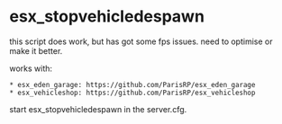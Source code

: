 # esx_stopvehicledespawn

this script does work, but has got some fps issues. need to optimise or make it better. 


works with:

```
* esx_eden_garage: https://github.com/ParisRP/esx_eden_garage
* esx_vehicleshop: https://github.com/ParisRP/esx_vehicleshop
```
start esx_stopvehicledespawn in the server.cfg.
